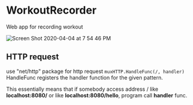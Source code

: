 # WorkoutRecorder
Web app for recording workout

![Screen Shot 2020-04-04 at 7 54 46 PM](https://user-images.githubusercontent.com/52692945/78995847-3ac05380-7b7e-11ea-9b58-6788ce05dc77.png)

## HTTP request
use "net/http" package for http request
`muxHTTP.HandleFunc(/, handler)`
HandleFunc registers the handler function for the given pattern.

This essentially means that if somebody access address / like **localhost:8080/** or like **localhost:8080/hello**, program call **handler** func.